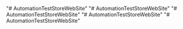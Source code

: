 "# AutomationTestStoreWebSite" 
"# AutomationTestStoreWebSite" 
"# AutomationTestStoreWebSite" 
"# AutomationTestStoreWebSite" 
"# AutomationTestStoreWebSite" 
